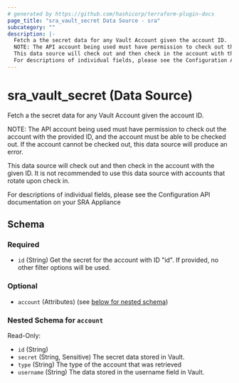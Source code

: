 ```yaml
---
# generated by https://github.com/hashicorp/terraform-plugin-docs
page_title: "sra_vault_secret Data Source - sra"
subcategory: ""
description: |-
  Fetch a the secret data for any Vault Account given the account ID.
  NOTE: The API account being used must have permission to check out the account with the provided ID, and the account must be able to be checked out. If the account cannot be checked out, this data source will produce an error.
  This data source will check out and then check in the account with the given ID. It is not recommended to use this data source with accounts that rotate upon check in.
  For descriptions of individual fields, please see the Configuration API documentation on your SRA Appliance
---
```


# sra_vault_secret (Data Source)

Fetch a the secret data for any Vault Account given the account ID.

NOTE: The API account being used must have permission to check out the account with the provided ID, and the account must be able to be checked out. If the account cannot be checked out, this data source will produce an error.

This data source will check out and then check in the account with the given ID. It is not recommended to use this data source with accounts that rotate upon check in.

For descriptions of individual fields, please see the Configuration API documentation on your SRA Appliance



<!-- schema generated by tfplugindocs -->
## Schema

### Required

- `id` (String) Get the secret for the account with ID "id". If provided, no other filter options will be used.

### Optional

- `account` (Attributes) (see [below for nested schema](#nestedatt--account))

<a id="nestedatt--account"></a>
### Nested Schema for `account`

Read-Only:

- `id` (String)
- `secret` (String, Sensitive) The secret data stored in Vault.
- `type` (String) The type of the account that was retrieved
- `username` (String) The data stored in the username field in Vault.


